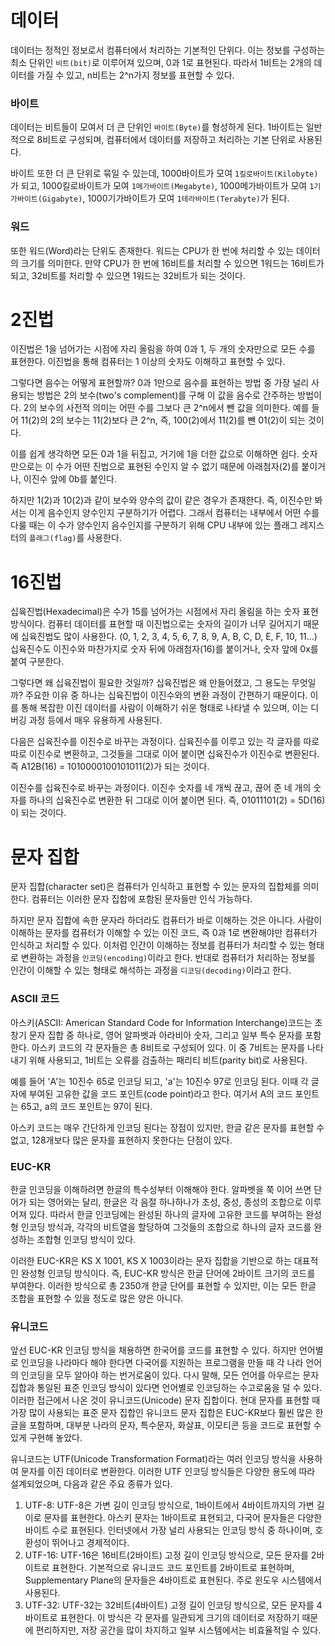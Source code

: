 # 데이터
데이터는 정적인 정보로서 컴퓨터에서 처리하는 기본적인 단위다. 이는 정보를 구성하는 최소 단위인 `비트(bit)`로 이루어져 있으며, 0과 1로 표현된다. 따라서 1비트는 2개의 데이터를 가질 수 있고, n비트는 2^n가지 정보를 표현할 수 있다.

### 바이트
데이터는 비트들이 모여서 더 큰 단위인 `바이트(Byte)`를 형성하게 된다. 1바이트는 일반적으로 8비트로 구성되며, 컴퓨터에서 데이터를 저장하고 처리하는 기본 단위로 사용된다.

바이트 또한 더 큰 단위로 묶일 수 있는데, 1000바이트가 모여 `1킬로바이트(Kilobyte)`가 되고, 1000킬로바이트가 모여 `1메가바이트(Megabyte)`, 1000메가바이트가 모여 `1기가바이트(Gigabyte)`, 1000기가바이트가 모여 `1테라바이트(Terabyte)`가 된다. 

### 워드
또한 워드(Word)라는 단위도 존재한다. 워드는 CPU가 한 번에 처리할 수 있는 데이터의 크기를 의미한다. 만약 CPU가 한 번에 16비트를 처리할 수 있으면 1워드는 16비트가 되고, 32비트를 처리할 수 있으면 1워드는 32비트가 되는 것이다.

# 2진법
이진법은 1을 넘어가는 시점에 자리 올림을 하여 0과 1, 두 개의 숫자만으로 모든 수를 표현한다. 이진법을 통해 컴퓨터는 1 이상의 숫자도 이해하고 표현할 수 있다. 

그렇다면 음수는 어떻게 표현할까? 0과 1만으로 음수를 표현하는 방법 중 가장 널리 사용되는 방법은 2의 보수(two's complement)를 구해 이 값을 음수로 간주하는 방법이다. 2의 보수의 사전적 의미는 어떤 수를 그보다 큰 2^n에서 뺀 값을 의미한다. 예를 들어 11(2)의 2의 보수는 11(2)보다 큰 2^n, 즉, 100(2)에서 11(2)를 뺀 01(2)이 되는 것이다. 

이를 쉽게 생각하면 모든 0과 1을 뒤집고, 거기에 1을 더한 값으로 이해하면 쉽다. 숫자만으로는 이 수가 어떤 진법으로 표현된 수인지 알 수 없기 때문에 아래첨자(2)를 붙이거나, 이진수 앞에 0b를 붙인다.

하지만 1(2)과 10(2)과 같이 보수와 양수의 값이 같은 경우가 존재한다. 즉, 이진수만 봐서는 이게 음수인지 양수인지 구분하기가 어렵다. 그래서 컴퓨터는 내부에서 어떤 수를 다룰 때는 이 수가 양수인지 음수인지를 구분하기 위해 CPU 내부에 있는 플래그 레지스터의 `플래그(flag)`를 사용한다.

# 16진법
십육진법(Hexadecimal)은 수가 15를 넘어가는 시점에서 자리 올림을 하는 숫자 표현 방식이다. 컴퓨터 데이터를 표현할 때 이진법으로는 숫자의 길이가 너무 길어지기 때문에 십육진법도 많이 사용한다. (0, 1, 2, 3, 4, 5, 6, 7, 8, 9, A, B, C, D, E, F, 10, 11...) 십육진수도 이진수와 마찬가지로 숫자 뒤에 아래첨자(16)를 붙이거나, 숫자 앞에 0x를 붙여 구분한다.

그렇다면 왜 십육진법이 필요한 것일까? 십육진법은 왜 만들어졌고, 그 용도는 무엇일까? 주요한 이유 중 하나는 십육진법이 이진수와의 변환 과정이 간편하기 때문이다. 이를 통해 복잡한 이진 데이터를 사람이 이해하기 쉬운 형태로 나타낼 수 있으며, 이는 디버깅 과정 등에서 매우 유용하게 사용된다. 

다음은 십육진수를 이진수로 바꾸는 과정이다. 십육진수를 이루고 있는 각 글자를 따로따로 이진수로 변환하고, 그것들을 그대로 이어 붙이면 십육진수가 이진수로 변환된다. 즉 A12B(16) = 1010000100101011(2)가 되는 것이다. 

이진수를 십육진수로 바꾸는 과정이다. 이진수 숫자를 네 개씩 끊고, 끊어 준 네 개의 숫자를 하나의 십육진수로 변환한 뒤 그대로 이어 붙이면 된다. 즉, 01011101(2) = 5D(16)이 되는 것이다.

# 문자 집합 
문자 집합(character set)은 컴퓨터가 인식하고 표현할 수 있는 문자의 집합체를 의미한다. 컴퓨터는 이러한 문자 집합에 포함된 문자들만 인식 가능하다.

하지만 문자 집합에 속한 문자라 하더라도 컴퓨터가 바로 이해하는 것은 아니다. 사람이 이해하는 문자를 컴퓨터가 이해할 수 있는 이진 코드, 즉 0과 1로 변환해야만 컴퓨터가 인식하고 처리할 수 있다. 이처럼 인간이 이해하는 정보를 컴퓨터가 처리할 수 있는 형태로 변환하는 과정을 `인코딩(encoding)`이라고 한다. 반대로 컴퓨터가 처리하는 정보를 인간이 이해할 수 있는 형태로 해석하는 과정을 `디코딩(decoding)`이라고 한다.

### ASCII 코드
아스키(ASCII: American Standard Code for Information Interchange)코드는 초창기 문자 집합 중 하나로, 영어 알파벳과 아라비아 숫자, 그리고 일부 특수 문자를 포함한다. 아스키 코드의 각 문자들은 총 8비트로 구성되어 있다. 이 중 7비트는 문자를 나타내기 위해 사용되고, 1비트는 오류를 검출하는 패리티 비트(parity bit)로 사용된다.

예를 들어 'A'는 10진수 65로 인코딩 되고, 'a'는 10진수 97로 인코딩 된다. 이때 각 글자에 부여된 고유한 값을 코드 포인트(code point)라고 한다. 여기서 A의 코드 포인트는 65고, a의 코드 포인트는 97이 된다.

아스키 코드는 매우 간단하게 인코딩 된다는 장점이 있지만, 한글 같은 문자를 표현할 수 없고, 128개보다 많은 문자를 표현하지 못한다는 단점이 있다.

### EUC-KR
한글 인코딩을 이해하려면 한글의 특수성부터 이해해야 한다. 알파벳을 쭉 이어 쓰면 단어가 되는 영어와는 달리, 한글은 각 음절 하나하나가 초성, 중성, 종성의 조합으로 이루어져 있다. 따라서 한글 인코딩에는 완성된 하나의 글자에 고유한 코드를 부여하는 완성형 인코딩 방식과, 각각의 비트열을 할당하여 그것들의 조합으로 하나의 글자 코드를 완성하는 조합형 인코딩 방식이 있다.

이러한 EUC-KR은 KS X 1001, KS X 1003이라는 문자 집합을 기반으로 하는 대표적인 완성형 인코딩 방식이다. 즉, EUC-KR 방식은 한글 단어에 2바이트 크기의 코드를 부여한다. 이러한 방식으로 총 2350개 한글 단어를 표현할 수 있지만, 이는 모든 한글 조합을 표현할 수 있을 정도로 많은 양은 아니다. 

### 유니코드
앞선 EUC-KR 인코딩 방식을 채용하면 한국어를 코드를 표현할 수 있다. 하지만 언어별로 인코딩을 나라마다 해야 한다면 다국어를 지원하는 프로그램을 만들 때 각 나라 언어의 인코딩을 모두 알아야 하는 번거로움이 있다. 다시 말해, 모든 언어를 아우르는 문자 집합과 통일된 표준 인코딩 방식이 있다면 언어별로 인코딩하는 수고로움을 덜 수 있다. 이러한 접근에서 나온 것이 유니코드(Unicode) 문자 집합이다. 현대 문자를 표현할 때 가장 많이 사용되는 표준 문자 집합인 유니코드 문자 집합은 EUC-KR보다 훨씬 많은 한글을 포함하며, 대부분 나라의 문자, 특수문자, 화살표, 이모티콘 등을 코드로 표현할 수 있게 구현해 놓았다.

유니코드는 UTF(Unicode Transformation Format)라는 여러 인코딩 방식을 사용하여 문자를 이진 데이터로 변환한다. 이러한 UTF 인코딩 방식들은 다양한 용도에 따라 설계되었으며, 다음과 같은 주요 종류가 있다.
1. UTF-8: UTF-8은 가변 길이 인코딩 방식으로, 1바이트에서 4바이트까지의 가변 길이로 문자를 표현한다. 아스키 문자는 1바이트로 표현되고, 다국어 문자들은 다양한 바이트 수로 표현된다. 인터넷에서 가장 널리 사용되는 인코딩 방식 중 하나이며, 호환성이 뛰어나고 경제적이다.
2. UTF-16: UTF-16은 16비트(2바이트) 고정 길이 인코딩 방식으로, 모든 문자를 2바이트로 표현한다. 기본적으로 유니코드 코드 포인트를 2바이트로 표현하며, Supplementary Plane의 문자들은 4바이트로 표현된다. 주로 윈도우 시스템에서 사용된다.
3. UTF-32: UTF-32는 32비트(4바이트) 고정 길이 인코딩 방식으로, 모든 문자를 4바이트로 표현한다. 이 방식은 각 문자를 일관되게 크기의 데이터로 저장하기 때문에 편리하지만, 저장 공간을 많이 차지하고 일부 시스템에서는 비효율적일 수 있다.
